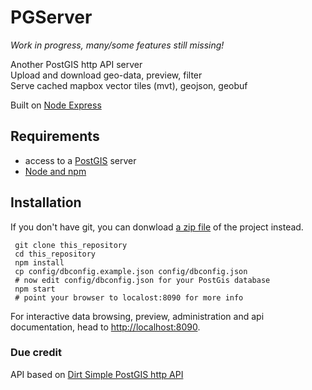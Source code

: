 # PGServer
*Work in progress, many/some features still missing!*

Another PostGIS http API server  
Upload and download geo-data, preview, filter  
Serve cached mapbox vector tiles (mvt), geojson, geobuf

Built on [Node Express](https://expressjs.com/)

## Requirements
* access to a [PostGIS](https://postgis.net) server
* [Node and npm](https://nodejs.org/en/download/)

## Installation
If you don't have git, you can donwload [a zip file](https://github.com/anneb/pgserver/archive/master.zip) of the project instead.

     git clone this_repository
     cd this_repository
     npm install
     cp config/dbconfig.example.json config/dbconfig.json
     # now edit config/dbconfig.json for your PostGis database
     npm start
     # point your browser to localost:8090 for more info

For interactive data browsing, preview, administration and api documentation, head to [http://localhost:8090](http://localhost:8090).

### Due credit
API based on [Dirt Simple PostGIS http API](https://github.com/tobinbradley/dirt-simple-postgis-http-api)
